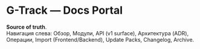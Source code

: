 # G-Track — Docs Portal

**Source of truth**.  
Навигация слева: Обзор, Модули, API (v1 surface), Архитектура (ADR), Операции, Import (Frontend/Backend), Update Packs, Changelog, Archive.

